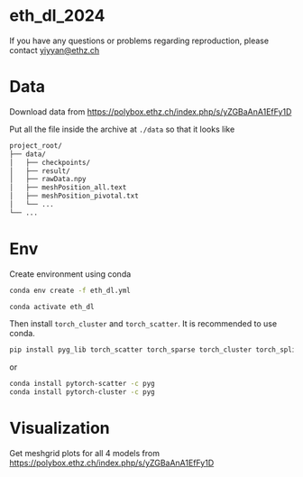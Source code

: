 # eth_dl_2024

If you have any questions or problems regarding reproduction, please contact <yiyyan@ethz.ch>

# Data 

Download data from https://polybox.ethz.ch/index.php/s/yZGBaAnA1EfFy1D

Put all the file inside the archive at `./data` so that it looks like

```bash
project_root/
├── data/
│   ├── checkpoints/
│   ├── result/
│   ├── rawData.npy
│   ├── meshPosition_all.text
│   ├── meshPosition_pivotal.txt
│   └── ...
└── ...
```

# Env
Create environment using conda

```bash
conda env create -f eth_dl.yml

conda activate eth_dl
```
Then install `torch_cluster` and `torch_scatter`. It is recommended to use conda.

```bash
pip install pyg_lib torch_scatter torch_sparse torch_cluster torch_spline_conv -f https://data.pyg.org/whl/torch-2.0.0+cu117.html
```
or
```bash
conda install pytorch-scatter -c pyg
conda install pytorch-cluster -c pyg
```
# Visualization

Get meshgrid plots for all 4 models from  https://polybox.ethz.ch/index.php/s/yZGBaAnA1EfFy1D